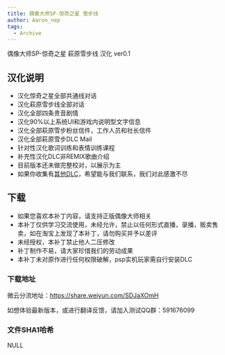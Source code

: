 ```yaml
---
title: 偶像大师SP-惊奇之星 雪步线
author: Aaron_nep
tags:
  - Archive
---
```


偶像大师SP-惊奇之星 萩原雪步线 汉化 ver0.1

## 汉化说明

- 汉化惊奇之星全部共通线对话
- 汉化萩原雪步线全部对话
- 汉化全部四条贵音剧情
- 汉化90%以上系统UI和游戏内说明型文字信息
- 汉化全部萩原雪步粉丝信件，工作人员和社长信件
- 汉化全部萩原雪步DLC Mail
- 针对性汉化歌词训练和表情训练课程
- 补充性汉化DLC非REMIX歌曲介绍
- 目前版本还未做完整校对，以展示为主
- 如果你收集有[其他DLC](https://imas-sp.com/resort/)，希望能与我们联系，我们对此感激不尽

## 下载

- 如果您喜欢本补丁内容，请支持正版偶像大师相关
- 本补丁仅供学习交流使用，未经允许，禁止以任何形式直播，录播，贩卖售卖，如在淘宝上发现了本补丁，请勿购买并予以差评
- 未经授权，本补丁禁止他人二压修改
- 补丁制作不易，请大家珍惜我们的劳动成果
- 本补丁未对原作进行任何权限破解，psp实机玩家需自行安装DLC

### 下载地址

微云分流地址：https://share.weiyun.com/SDJaXOmH

如想体验最新版本，或进行翻译反馈，请加入测试QQ群：591676099


### 文件SHA1哈希

NULL